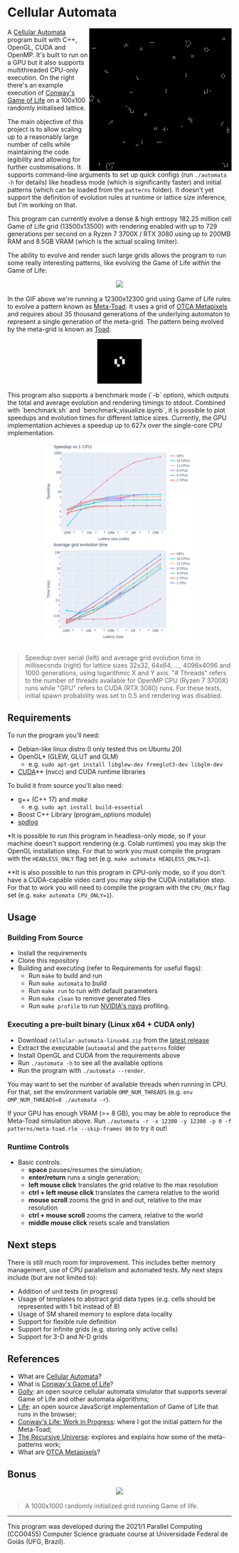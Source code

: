 # Cellular Automata

<img src="docs/100x100.gif" align="right">

A [Cellular Automata](https://en.wikipedia.org/wiki/Cellular_automaton) program built with C++, OpenGL, CUDA and OpenMP. It's built to run on a GPU but it also supports multithreaded CPU-only execution. On the right there's an example execution of [Conway's Game of Life](https://en.wikipedia.org/wiki/Conway%27s_Game_of_Life) on a 100x100 randomly initialised lattice.

The main objective of this project is to allow scaling up to a reasonably large number of cells while maintaining the code legibility and allowing for further customisations. It supports command-line arguments to set up quick configs (run `./automata -h` for details) like headless mode (which is significantly faster) and initial patterns (which can be loaded from the `patterns` folder). It doesn't yet support the definition of evolution rules at runtime or lattice size inference, but I'm working on that.

This program can currently evolve a dense & high entropy 182.25 million cell Game of Life grid (13500x13500) with rendering enabled with up to 729 generations per second on a Ryzen 7 3700X / RTX 3080 using up to 200MB RAM and 8.5GB VRAM (which is the actual scaling limiter).

The ability to evolve and render such large grids allows the program to run some really interesting patterns, like evolving the Game of Life _within_ the Game of Life:

<div align="center">
<img src="docs/zoom.gif">
</div>

In the GIF above we're running a 12300x12300 grid using Game of Life rules to evolve a pattern known as [Meta-Toad](http://b3s23life.blogspot.com/2006_09_01_archive.html). It uses a grid of [OTCA Metapixels](https://www.conwaylife.com/wiki/OTCA_metapixel) and requires about 35 thousand generations of the underlying automaton to represent a single generation of the meta-grid. The pattern being evolved by the meta-grid is known as [Toad](https://www.conwaylife.com/wiki/Toad):

<div align="center">
<img src="docs/toad.gif" align="center" width="100">
</div>
<br/>
This program also supports a benchmark mode (`-b` option), which outputs the total and average evolution and rendering timings to stdout. Combined with `benchmark.sh` and `benchmark_visualize.ipynb`, it is possible to plot speedups and evolution times for different lattice sizes. Currently, the GPU implementation achieves a speedup up to 627x over the single-core CPU implementation.

<div align="center">
<br/>
<img src="images/lat_hl_evo_speedup.png" align="center" width="330">
<img src="images/lat_hl_evo_avg.png" align="center" width="330">
</div>
<br/>

> Speedup over serial (left) and average grid evolution time in milliseconds (right) for lattice sizes 32x32, 64x64, ..., 4096x4096 and 1000 generations, using logarithmic X and Y axis. "# Threads" refers to the number of threads available for OpenMP CPU (Ryzen 7 3700X) runs while "GPU" refers to CUDA (RTX 3080) runs. For these tests, initial spawn probability was set to 0.5 and rendering was disabled.

## Requirements

To run the program you'll need:

- Debian-like linux distro (I only tested this on Ubuntu 20)
- OpenGL\* (GLEW, GLUT and GLM)
  - e.g. `sudo apt-get install libglew-dev freeglut3-dev libglm-dev`
- [CUDA](https://developer.nvidia.com/cuda-downloads)\*\* (nvcc) and CUDA runtime libraries

To build it from source you'll also need:

- g++ (C++ 17) and _make_
  - e.g. `sudo apt install build-essential`
- Boost C++ Library (program_options module)
- [spdlog](https://github.com/gabime/spdlog)

\*It is possible to run this program in headless-only mode, so if your machine doesn't support rendering (e.g. Colab runtimes) you may skip the OpenGL installation step. For that to work you must compile the program with the `HEADLESS_ONLY` flag set (e.g. `make automata HEADLESS_ONLY=1`).

\*\*It is also possible to run this program in CPU-only mode, so if you don't have a CUDA-capable video card you may skip the CUDA installation step. For that to work you will need to compile the program with the `CPU_ONLY` flag set (e.g. `make automata CPU_ONLY=1`).

## Usage

### Building From Source

- Install the requirements
- Clone this repository
- Building and executing (refer to Requirements for useful flags):
  - Run `make` to build and run
  - Run `make automata` to build
  - Run `make run` to run with default parameters
  - Run `make clean` to remove generated files
  - Run `make profile` to run [NVIDIA's nsys](https://developer.nvidia.com/nsight-systems) profiling.

### Executing a pre-built binary (Linux x64 + CUDA only)

- Download `cellular-automata-linux64.zip` from the [latest release](https://github.com/bryanoliveira/cellular-automata/releases)
- Extract the executable (`automata`) and the `patterns` folder
- Install OpenGL and CUDA from the requirements above
- Run `./automata -h` to see all the available options
- Run the program with `./automata --render`.

You may want to set the number of available threads when running in CPU. For that, set the environment variable `OMP_NUM_THREADS` (e.g. `env OMP_NUM_THREADS=8 ./automata -r`).

If your GPU has enough VRAM (>= 8 GB), you may be able to reproduce the Meta-Toad simulation above. Run `./automata -r -x 12300 -y 12300 -p 0 -f patterns/meta-toad.rle --skip-frames 80` to try it out!

### Runtime Controls

- Basic controls:
  - **space** pauses/resumes the simulation;
  - **enter/return** runs a single generation;
  - **left mouse click** translates the grid relative to the max resolution
  - **ctrl + left mouse click** translates the camera relative to the world
  - **mouse scroll** zooms the grid in and out, relative to the max resolution
  - **ctrl + mouse scroll** zooms the camera, relative to the world
  - **middle mouse click** resets scale and translation

## Next steps

There is still much room for improvement. This includes better memory management, use of CPU parallelism and automated tests. My next steps include (but are not limited to):

- Addition of unit tests (in progress)
- Usage of templates to abstract grid data types (e.g. cells should be represented with 1 bit instead of 8)
- Usage of SM shared memory to explore data locality
- Support for flexible rule definition
- Support for infinite grids (e.g. storing only active cells)
- Support for 3-D and N-D grids

## References

- What are [Cellular Automata](https://en.wikipedia.org/wiki/Cellular_automaton)?
- What is [Conway's Game of Life](https://en.wikipedia.org/wiki/Conway%27s_Game_of_Life)?
- [Golly](http://golly.sourceforge.net/): an open source cellular automata simulator that supports several Game of Life and other automata algorithms;
- [Life](https://copy.sh/life/): an open source JavaScript implementation of Game of Life that runs in the browser;
- [Conway's Life: Work in Progress](http://b3s23life.blogspot.com/2006_09_01_archive.html): where I got the initial pattern for the Meta-Toad;
- [The Recursive Universe](https://blog.amandaghassaei.com/2020/05/01/the-recursive-universe/): explores and explains how some of the meta-patterns work;
- What are [OTCA Metapixels](https://www.conwaylife.com/wiki/OTCA_metapixel)?

## Bonus

<div align="center">
<img src="https://github.com/bryanoliveira/cellular-automata/raw/master/docs/1000x1000.gif"/>
</div>

> A 1000x1000 randomly initialized grid running Game of life.

---

This program was developed during the 2021/1 Parallel Computing (CCO0455) Computer Science graduate course at Universidade Federal de Goiás (UFG, Brazil).

